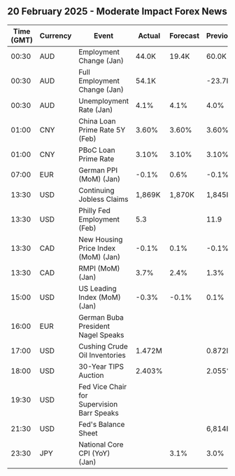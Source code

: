 ## 20 February 2025 - Moderate Impact Forex News

| Time (GMT) | Currency | Event | Actual | Forecast | Previous |
|------|----------|-------|--------|----------|----------|
| 00:30 | AUD | Employment Change (Jan) | 44.0K | 19.4K | 60.0K |
| 00:30 | AUD | Full Employment Change (Jan) | 54.1K |  | -23.7K |
| 00:30 | AUD | Unemployment Rate (Jan) | 4.1% | 4.1% | 4.0% |
| 01:00 | CNY | China Loan Prime Rate 5Y (Feb) | 3.60% | 3.60% | 3.60% |
| 01:00 | CNY | PBoC Loan Prime Rate | 3.10% | 3.10% | 3.10% |
| 07:00 | EUR | German PPI (MoM) (Jan) | -0.1% | 0.6% | -0.1% |
| 13:30 | USD | Continuing Jobless Claims | 1,869K | 1,870K | 1,845K |
| 13:30 | USD | Philly Fed Employment (Feb) | 5.3 |  | 11.9 |
| 13:30 | CAD | New Housing Price Index (MoM) (Jan) | -0.1% | 0.1% | -0.1% |
| 13:30 | CAD | RMPI (MoM) (Jan) | 3.7% | 2.4% | 1.3% |
| 15:00 | USD | US Leading Index (MoM) (Jan) | -0.3% | -0.1% | 0.1% |
| 16:00 | EUR | German Buba President Nagel Speaks |  |  |  |
| 17:00 | USD | Cushing Crude Oil Inventories | 1.472M |  | 0.872M |
| 18:00 | USD | 30-Year TIPS Auction | 2.403% |  | 2.055% |
| 19:30 | USD | Fed Vice Chair for Supervision Barr Speaks |  |  |  |
| 21:30 | USD | Fed's Balance Sheet |  |  | 6,814B |
| 23:30 | JPY | National Core CPI (YoY) (Jan) |  | 3.1% | 3.0% |
